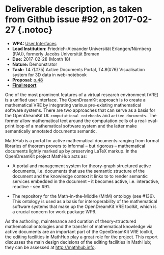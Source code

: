 # Deliverable description, as taken from Github issue #92 on 2017-02-27 {.notoc}

- **WP4:** [User Interfaces](https://github.com/OpenDreamKit/OpenDreamKit/tree/master/WP4)
- **Lead Institution:** Friedrich-Alexander Universität Erlangen/Nürnberg (FAU), formerly Jacobs Universität Bremen
- **Due:** 2017-02-28 (Month 18)
- **Nature:** Demonstrator
- **Task:** T4.7(#75) Active Documents Portal, T4.8(#76) Visualisation system for 3D data in web-notebook
- **Proposal:** [p.48](https://github.com/OpenDreamKit/OpenDreamKit/raw/master/Proposal/proposal-www.pdf)
- [**Final report**](https://github.com/OpenDreamKit/OpenDreamKit/raw/master/WP4/D4.3/report-final.pdf)

One of the most prominent features of a virtual research environment (VRE) is a unified user interface. The OpenDreamKit approach is to create a mathematical VRE by integrating various pre-existing mathematical software systems. There are two approaches that can serve as a basis for the OpenDreamKit UI: ```computational notebooks``` and ```active documents```. The former allow mathematical text around the computation cells of a real-eval-print loop of a mathematical software system and the latter make semantically annotated documents semantic. 

MathHub is a portal for active mathematical documents ranging from formal libraries of theorem provers to informal – but rigorous – mathematical documents lightly marked up by preserving LaTeX markup. In the OpenDreamKit project MathHub acts as:

* A portal and management system for theory-graph structured active documents, i.e. documents that use the semantic structure of the document and the knowledge context it links to to render semantic services embedded in the document – it becomes active, i.e. interactive, reactive - see #91. 

* The repository for the Math-in-the-Middle (MitM) ontology (see #136). This ontology is used as a basis for interoperability of the mathematical software systems that make up the OpenDreamKit VRE toolkit, which is a crucial concern for work package WP6.

As the authoring, maintenance and curation of theory-structured mathematical ontologies and the transfer of mathematical knowledge via active documents are an important part of the OpenDreamKit VRE toolkit, the editing facilities in MathHub play a great role for the project. 
This report discusses the main design decisions of the editing facilities in MathHub; they can be assessed at http://mathhub.info.